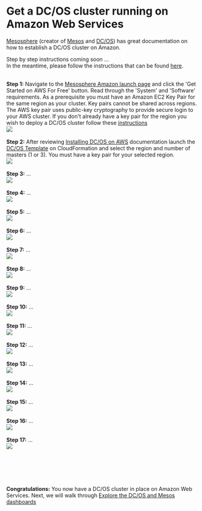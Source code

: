 # Get a DC/OS cluster running on Amazon Web Services
<a href="https://mesosphere.com/">Mesosphere</a> (creator of <a href="http://mesos.apache.org/">Mesos</a> and <a href="https://dcos.io/">DC/OS</a>) has great documentation on how to establish a DC/OS cluster on Amazon.<br>

Step by step instructions coming soon ...<br>
In the meantime, please follow the instructions that can be found <a href="https://mesosphere.com/amazon/">here</a>.<br>
<br>


<b>Step 1:</b> Navigate to the <a href="http://www.mesosphere.com/amazon">Mesosphere Amazon launch page</a> and click the 'Get Started on AWS For Free' button.  Read through the 'System' and 'Software' requirements.  As a prerequisite you must have an Amazon EC2 Key Pair for the same region as your cluster. Key pairs cannot be shared across regions. The AWS key pair uses public-key cryptography to provide secure login to your AWS cluster.  If you don't already have a key pair for the region you wish to deploy a DC/OS cluster follow these <a href="amazon-keypair-setup.md">instructions</a><br>
<img src="../images/01-aws-setup/aws-01.png"/><br>
<br><b>Step 2:</b> 
After reviewing <a href="https://dcos.io/docs/1.7/administration/installing/cloud/aws/">Installing DC/OS on AWS</a> documentation 
launch the <a href="https://downloads.dcos.io/dcos/EarlyAccess/commit/14509fe1e7899f439527fb39867194c7a425c771/aws.html?_ga=1.161721663.282044494.1466715839">DC/OS Template</a> on CloudFormation and select the region and number of masters (1 or 3). You must have a key pair for your selected region.<br>
<img src="../images/01-aws-setup/aws-02.png"/><br>
<br><b>Step 3:</b> ...<br>
<img src="../images/01-aws-setup/aws-03.png"/><br>
<br><b>Step 4:</b> ...<br>
<img src="../images/01-aws-setup/aws-04.png"/><br>
<br><b>Step 5:</b> ...<br>
<img src="../images/01-aws-setup/aws-05.png"/><br>
<br><b>Step 6:</b> ...<br>
<img src="../images/01-aws-setup/aws-06.png"/><br>
<br><b>Step 7:</b> ...<br>
<img src="../images/01-aws-setup/aws-07.png"/><br>
<br><b>Step 8:</b> ...<br>
<img src="../images/01-aws-setup/aws-08.png"/><br>
<br><b>Step 9:</b> ...<br>
<img src="../images/01-aws-setup/aws-09.png"/><br>
<br><b>Step 10:</b> ...<br>
<img src="../images/01-aws-setup/aws-10.png"/><br>
<br><b>Step 11:</b> ...<br>
<img src="../images/01-aws-setup/aws-11.png"/><br>
<br><b>Step 12:</b> ...<br>
<img src="../images/01-aws-setup/aws-12.png"/><br>
<br><b>Step 13:</b> ...<br>
<img src="../images/01-aws-setup/aws-13.png"/><br>
<br><b>Step 14:</b> ...<br>
<img src="../images/01-aws-setup/aws-14.png"/><br>
<br><b>Step 15:</b> ...<br>
<img src="../images/01-aws-setup/aws-15.png"/><br>
<br><b>Step 16:</b> ...<br>
<img src="../images/01-aws-setup/aws-16.png"/><br>
<br><b>Step 17:</b> ...<br>
<img src="../images/01-aws-setup/aws-17.png"/><br>


<br><br>

<br><br><b>Congratulations:</b> You now have a DC/OS cluster in place on Amazon Web Services.  Next, we will walk through <a href="../docs/dcos-explore.md">Explore the DC/OS and Mesos dashboards</a>
